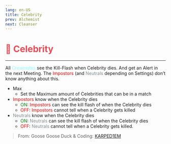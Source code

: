 ```yaml
---
lang: en-US
title: Celebrity
prev: Alchemist
next: Cleanser
---
```


# <font color="#ee4a55">🎥 <b>Celebrity</b></font> <Badge text="Basic" type="tip" vertical="middle"/>

***

All <font color=#8cffff>Crewmates</font> see the Kill-Flash when Celebrity dies. And get an Alert in the next Meeting. The <font color=red>Impostors</font> (and <font color=#7f8c8d>Neutrals</font> depending on Settings) don’t know anything about this.

- Max
  - Set the Maximum amount of Celebrities that can be in a match
- <font color=red>Impostors</font> know when the Celebrity dies
  - <font color=green>ON</font>: <font color=red>Impostors</font> can see the kill flash of when the Celebrity dies
  - <font color=red>OFF</font>: <font color=red>Impostors</font> cannot tell when a Celebrity gets killed
- <font color=#7f8c8d>Neutrals</font> know when the Celebrity dies
  - <font color=green>ON</font>: <font color=#7f8c8d>Neutrals</font> can see the kill flash of when the Celebrity dies
  - <font color=red>OFF</font>: <font color=#7f8c8d>Neutrals</font> cannot tell when a Celebrity gets killed.

> From: Goose Goose Duck & Coding: [KARPED1EM](https://github.com/KARPED1EM)
